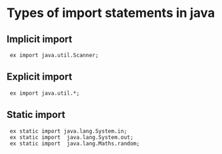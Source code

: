
# Types of import statements in java

## Implicit import 
```
 ex import java.util.Scanner;
```

## Explicit import 
```
 ex import java.util.*;
```

## Static import
```
 ex static import java.lang.System.in;
 ex static import  java.lang.System.out;
 ex static import  java.lang.Maths.random;
``` 